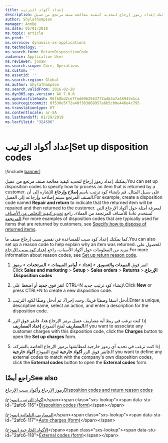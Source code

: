 ```yaml
---
title: إعداد أكواد الترتيب
description: يمكنك إعداد رموز إرجاع لتحديد كيفية معالجة صنف مرتجع من عميل.
author: ShylaThompson
manager: AnnBe
ms.date: 05/01/2018
ms.topic: article
ms.prod: ''
ms.service: dynamics-ax-applications
ms.technology: ''
ms.search.form: ReturnDispositionCode
audience: Application User
ms.reviewer: josaw
ms.search.scope: Core, Operations
ms.custom: ''
ms.assetid: ''
ms.search.region: Global
ms.author: ShylaThompson
ms.search.validFrom: 2016-02-28
ms.dyn365.ops.version: AX 7.0.0
ms.openlocfilehash: 96fb8bd2ce7fed6962563773ad63a7a48943e1ca
ms.sourcegitcommit: 0f530e5f72a40f383868957a6b5cb0e446e4c795
ms.translationtype: HT
ms.contentlocale: ar-SA
ms.lasthandoff: 01/29/2019
ms.locfileid: "324596"
---
```

# <a name="set-up-disposition-codes"></a><span data-ttu-id="2afc6-103">إعداد أكواد الترتيب</span><span class="sxs-lookup"><span data-stu-id="2afc6-103">Set up disposition codes</span></span> 

[!include [banner](../includes/banner.md)]


<span data-ttu-id="2afc6-104">يمكنك إعداد رموز إرجاع لتحديد كيفية معالجة صنف مرتجع من عميل.</span><span class="sxs-lookup"><span data-stu-id="2afc6-104">You can set up disposition codes to specify how to process an item that is returned by a customer.</span></span> <span data-ttu-id="2afc6-105">على سبيل المثال، قم بإنشاء كود ترتيب باسم **إصلاح وإرجاع** للإشارة إلى أن الصنف المرتجع سيتم إصلاحه وإرجاعه إلى العميل.</span><span class="sxs-lookup"><span data-stu-id="2afc6-105">For example, create a disposition code named **Repair and return** to indicate that the returned item will be repaired and then returned to the customer.</span></span> <span data-ttu-id="2afc6-106">لمعرفة أمثلة حول أكواد الإرجاع التي تُستخدم عادةً للأصناف المرتجعة من العملاء، راجع [‏‫تحديد كيفية التخلص من الأصناف المرتجعة‬](specify-how-to-dispose-of-returned-items.md).</span><span class="sxs-lookup"><span data-stu-id="2afc6-106">For more examples of disposition codes that are typically used for items that are returned by customers, see [Specify how to dispose of returned items](specify-how-to-dispose-of-returned-items.md).</span></span>

<span data-ttu-id="2afc6-107">كما يمكنك إعداد كود سبب للمساعدة في تفسير سبب إرجاع صنف ما.</span><span class="sxs-lookup"><span data-stu-id="2afc6-107">You can also set up a reason code to help explain why an item was returned.</span></span> <span data-ttu-id="2afc6-108">للحصول على مزيد من المعلومات حول أكواد الأسباب، راجع [إعداد كود سبب الإرجاع](set-up-return-reason-code.md).</span><span class="sxs-lookup"><span data-stu-id="2afc6-108">For more information about reason codes, see [Set up return reason code](set-up-return-reason-code.md).</span></span>

1.  <span data-ttu-id="2afc6-109">انقر فوق **‏‫المبيعات والتسويق‬** \> **إعداد** \> **‏‫‏‫أوامر المبيعات**‬ \> **المرتجعات** \> **رموز الإرجاع**.</span><span class="sxs-lookup"><span data-stu-id="2afc6-109">Click **Sales and marketing** \> **Setup** \> **Sales orders** \> **Returns** \> **Disposition codes**.</span></span>

2.  <span data-ttu-id="2afc6-110">انقر فوق **جديد** أو اضغط على CTRL+N لإنشاء كود ترتيب جديد.</span><span class="sxs-lookup"><span data-stu-id="2afc6-110">Click **New** or press CTRL+N to create a new disposition code.</span></span>

3.  <span data-ttu-id="2afc6-111">أدخل اسمًا وصفيًا فريدًا، وحدد إجراءً، ثم أدخل وصفًا لكود الترتيب.</span><span class="sxs-lookup"><span data-stu-id="2afc6-111">Enter a unique, descriptive name, select an action, and enter a description for the disposition code.</span></span>

4.  <span data-ttu-id="2afc6-112">إذا كنت ترغب في ربط أية مصاريف عميل برمز الإرجاع هذا، فانقر فوق الزر **المصاريف** لفتح النموذج **إعداد المصاريف**.</span><span class="sxs-lookup"><span data-stu-id="2afc6-112">If you want to associate any customer charges with this disposition code, click the **Charges** button to open the **Set up charges** form.</span></span>

5.  <span data-ttu-id="2afc6-113">إذا كنت ترغب في تحديد أي رموز خارجية لمطابقتها برموز الإرجاع الخاصة بالشركة، فانقر فوق الزر **أكواد خارجية** لفتح النموذج **أكواد خارجية**.</span><span class="sxs-lookup"><span data-stu-id="2afc6-113">If you want to define any external codes to match with the company's own disposition codes, click the **External codes** button to open the **External codes** form.</span></span>

## <a name="see-also"></a><span data-ttu-id="2afc6-114">راجع أيضًا</span><span class="sxs-lookup"><span data-stu-id="2afc6-114">See also</span></span>

[<span data-ttu-id="2afc6-115">رموز الإرجاع وأكواد سبب الإرجاع</span><span class="sxs-lookup"><span data-stu-id="2afc6-115">Disposition codes and return reason codes</span></span>](disposition-and-return-reason-codes.md)

<span data-ttu-id="2afc6-116">[أكواد الترتيب (نموذج)](https://technet.microsoft.com/en-us/library/hh597113\(v=ax.60\))</span><span class="sxs-lookup"><span data-stu-id="2afc6-116">[Disposition codes (form)](https://technet.microsoft.com/en-us/library/hh597113\(v=ax.60\))</span></span>

<span data-ttu-id="2afc6-117">[المصاريف التلقائية (نموذج)](https://technet.microsoft.com/en-us/library/aa582856\(v=ax.60\))</span><span class="sxs-lookup"><span data-stu-id="2afc6-117">[Auto charges (form)](https://technet.microsoft.com/en-us/library/aa582856\(v=ax.60\))</span></span>

<span data-ttu-id="2afc6-118">[الأكواد الخارجية (نموذج)](https://technet.microsoft.com/en-us/library/aa583814\(v=ax.60\))</span><span class="sxs-lookup"><span data-stu-id="2afc6-118">[External codes (form)](https://technet.microsoft.com/en-us/library/aa583814\(v=ax.60\))</span></span>

  


